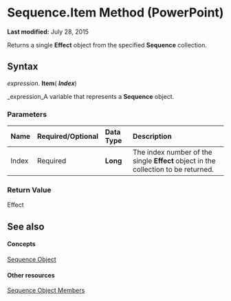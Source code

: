 
# Sequence.Item Method (PowerPoint)

 **Last modified:** July 28, 2015

Returns a single  **Effect** object from the specified **Sequence** collection.

## Syntax

 _expression_. **Item**( **_Index_**)

 _expression_A variable that represents a  **Sequence** object.


### Parameters



|**Name**|**Required/Optional**|**Data Type**|**Description**|
|:-----|:-----|:-----|:-----|
|Index|Required| **Long**|The index number of the single  **Effect** object in the collection to be returned.|

### Return Value

Effect


## See also


#### Concepts


 [Sequence Object](37a5224f-2461-b575-acb6-6905bbb5136d.md)
#### Other resources


 [Sequence Object Members](a5c9d652-02af-88e3-234c-a012a6d8d824.md)
